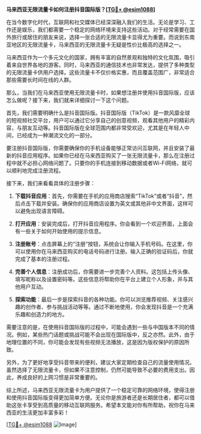 **马来西亚无限流量卡如何注册抖音国际版？[[TG💪+ @esim1088](https://t.me/s/esim1088)]**

在当今数字化时代，互联网和社交媒体已经深深融入我们的生活。无论是学习、工作还是娱乐，我们都需要一个稳定的网络环境来支持这些活动。对于经常需要在国外旅行或居住的朋友来说，选择一张合适的无限流量卡显得尤为重要。而说到东南亚地区的无限流量卡，马来西亚的无限流量卡无疑是性价比极高的选择之一。

马来西亚作为一个多元文化的国家，拥有丰富的自然景观和独特的文化氛围，吸引着来自世界各地的游客。同时，马来西亚的通信技术也非常发达，提供了多种类型的无限流量卡供用户选择。这些流量卡不仅价格实惠，而且覆盖范围广，非常适合那些需要长时间在线的人群。

那么，当我们在马来西亚使用无限流量卡时，如果想注册并使用抖音国际版，应该怎么做呢？接下来，我们就来详细探讨一下这个问题。

首先，我们需要明确什么是抖音国际版。抖音国际版（TikTok）是一款风靡全球的短视频社交平台，用户可以通过它分享自己的创意视频，观看其他用户的精彩内容，与朋友互动等。抖音国际版在全球范围内都非常受欢迎，尤其是在年轻人中间，已经成为一种潮流文化的一部分。

要注册抖音国际版，你需要确保你的手机设备能够正常访问互联网，并且安装了最新的抖音应用程序。如果你已经在马来西亚购买了一张无限流量卡，那么在注册过程中就不必担心网络问题了。只要你的手机连接到移动数据或者Wi-Fi网络，就可以顺利地完成注册流程。

接下来，我们来看看具体的注册步骤：

1. **下载抖音应用**：首先，你需要在手机的应用商店搜索“TikTok”或者“抖音”，然后点击下载并安装。确保你的应用商店设置为英文或其他非中文界面，这样可以避免出现语言障碍。

2. **打开应用**：安装完成后，打开抖音应用程序。你会看到一个欢迎界面，上面会有一些关于如何开始使用的提示信息。

3. **注册账号**：点击屏幕上的“注册”按钮，系统会让你输入手机号码。在这里，你可以使用你在马来西亚购买的电话号码进行注册。输入正确的验证码后，你就完成了基本的注册过程。

4. **完善个人信息**：注册成功后，你需要进一步完善个人资料。这包括上传头像、填写昵称以及设置密码等。这些信息将帮助你在平台上建立个人形象，并与其他用户互动。

5. **探索功能**：最后一步是探索抖音的各种功能。你可以浏览推荐视频、关注感兴趣的创作者、参与挑战活动等等。通过不断地使用，你会发现抖音是一个充满乐趣和创造力的地方。

需要注意的是，在使用抖音国际版的过程中，可能会遇到一些与中国版本不同的情况。例如，某些热门话题或挑战可能不会出现在国际版中，反之亦然。此外，由于地理位置的不同，你可能会发现有些视频无法播放，这是因为版权保护的原因所致。

另外，为了更好地享受抖音带来的便利，建议大家定期检查自己的流量使用情况。虽然选择了无限流量卡，但如果不注意控制，仍然可能导致不必要的费用支出。因此，养成良好的上网习惯是非常重要的。

综上所述，马来西亚无限流量卡为用户提供了一个稳定可靠的网络环境，使得注册和使用抖音国际版变得更加简单方便。无论你是旅游者还是长期居住者，都可以借助这张卡享受到高质量的移动互联网服务。希望本文能对你有所帮助，祝你在马来西亚的生活更加丰富多彩！

[[TG💪+ @esim1088](https://t.me/s/esim1088) ![Image](https://i.postimg.cc/4NQfJmqS/Snipaste-2025-05-13-00-14-12.png)]